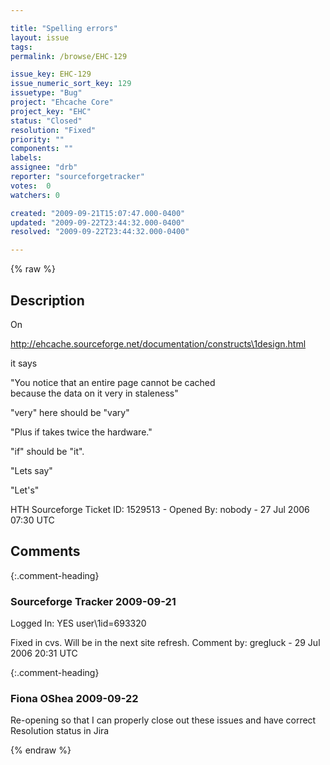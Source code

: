 ```yaml
---

title: "Spelling errors"
layout: issue
tags: 
permalink: /browse/EHC-129

issue_key: EHC-129
issue_numeric_sort_key: 129
issuetype: "Bug"
project: "Ehcache Core"
project_key: "EHC"
status: "Closed"
resolution: "Fixed"
priority: ""
components: ""
labels: 
assignee: "drb"
reporter: "sourceforgetracker"
votes:  0
watchers: 0

created: "2009-09-21T15:07:47.000-0400"
updated: "2009-09-22T23:44:32.000-0400"
resolved: "2009-09-22T23:44:32.000-0400"

---
```




{% raw %}



## Description

<div markdown="1" class="description">

On

http://ehcache.sourceforge.net/documentation/constructs\1design.html

it says

  "You notice that an entire page cannot be cached   
  because the data on it very in staleness"

"very" here should be "vary"

  "Plus if takes twice the hardware."

"if" should be "it".

  "Lets say"

"Let's"

HTH
Sourceforge Ticket ID: 1529513 - Opened By: nobody - 27 Jul 2006 07:30 UTC

</div>

## Comments


{:.comment-heading}
### **Sourceforge Tracker** <span class="date">2009-09-21</span>

<div markdown="1" class="comment">

Logged In: YES 
user\1id=693320

Fixed in cvs. Will be in the next site refresh.
Comment by: gregluck - 29 Jul 2006 20:31 UTC

</div>


{:.comment-heading}
### **Fiona OShea** <span class="date">2009-09-22</span>

<div markdown="1" class="comment">

Re-opening so that I can properly close out these issues and have correct Resolution status in Jira

</div>



{% endraw %}
